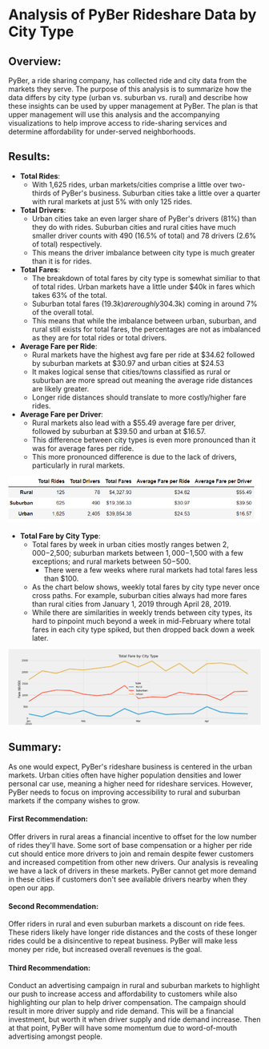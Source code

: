 # Analysis of PyBer Rideshare Data by City Type

## Overview:
PyBer, a ride sharing company, has collected ride and city data from the markets they serve. The purpose of this analysis is to summarize how the data differs by city type (urban vs. suburban vs. rural) and describe how these insights can be used by upper management at PyBer. The plan is that upper management will use this analysis and the accompanying visualizations to help improve access to ride-sharing services and determine affordability for under-served neighborhoods.

## Results:
- **Total Rides**:
    - With 1,625 rides, urban markets/cities comprise a little over two-thirds of PyBer's business. Suburban cities take a little over a quarter with rural markets at just 5% with only 125 rides.
- **Total Drivers**:
    - Urban cities take an even larger share of PyBer's drivers (81%) than they do with rides. Suburban cities and rural cities have much smaller driver counts with 490 (16.5% of total) and 78 drivers (2.6% of total) respectively.
    - This means the driver imbalance between city type is much greater than it is for rides.
- **Total Fares**:
    - The breakdown of total fares by city type is somewhat similiar to that of total rides. Urban markets have a little under $40k in fares which takes 63% of the total.
    - Suburban total fares ($19.3k) are roughly 30% of the total with rural fares ($4.3k) coming in around 7% of the overall total.
    - This means that while the imbalance between urban, suburban, and rural still exists for total fares, the percentages are not as imbalanced as they are for total rides or total drivers.
- **Average Fare per Ride**:
    - Rural markets have the highest avg fare per ride at $34.62 followed by suburban markets at $30.97 and urban cities at $24.53
    - It makes logical sense that cities/towns classified as rural or suburban are more spread out meaning the average ride distances are likely greater.
    - Longer ride distances should translate to more costly/higher fare rides.  
- **Average Fare per Driver**:
    - Rural markets also lead with a $55.49 average fare per driver, followed by suburban at $39.50 and urban at $16.57.
    - This difference between city types is even more pronounced than it was for average fares per ride.
    - This more pronounced difference is due to the lack of drivers, particularly in rural markets.

![PyBer_city_type_summary](https://github.com/bfox87/PyBer_Analysis/blob/main/analysis/PyBer_city_type_summary.png)

- **Total Fare by City Type**:
    - Total fares by week in urban cities mostly ranges betwen $2,000-$2,500; suburban markets between $1,000-$1,500 with a few exceptions; and rural markets between $50-$500.
      - There were a few weeks where rural markets had total fares less than $100. 
    - As the chart below shows, weekly total fares by city type never once cross paths. For example, suburban cities always had more fares than rural cities from January 1, 2019 through April 28, 2019.
    - While there are similarities in weekly trends between city types, its hard to pinpoint much beyond a week in mid-February where total fares in each city type spiked, but then dropped back down a week later.

![PyBer_fare_summary](https://github.com/bfox87/PyBer_Analysis/blob/main/analysis/PyBer_fare_summary.png)

## Summary:
As one would expect, PyBer's rideshare business is centered in the urban markets. Urban cities often have higher population densities and lower personal car use, meaning a higher need for rideshare services. However, PyBer needs to focus on improving accessibility to rural and suburban markets if the company wishes to grow.

#### First Recommendation:
Offer drivers in rural areas a financial incentive to offset for the low number of rides they'll have. Some sort of base compensation or a higher per ride cut should entice more drivers to join and remain despite fewer customers and increased competition from other new drivers. Our analysis is revealing we have a lack of drivers in these markets. PyBer cannot get more demand in these cities if customers don't see available drivers nearby when they open our app.
#### Second Recommendation:
Offer riders in rural and even suburban markets a discount on ride fees. These riders likely have longer ride distances and the costs of these longer rides could be a disincentive to repeat business. PyBer will make less money per ride, but increased overall revenues is the goal.
#### Third Recommendation:
Conduct an advertising campaign in rural and suburban markets to highlight our push to increase access and affordability to customers while also highlighting our plan to help driver compensation. The campaign should result in more driver supply and ride demand. This will be a financial investment, but worth it when driver supply and ride demand increase. Then at that point, PyBer will have some momentum due to word-of-mouth advertising amongst people.
